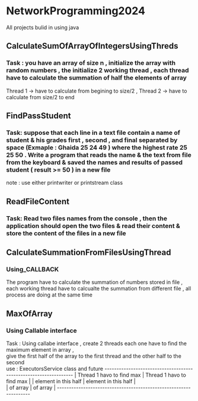 # NetworkProgramming2024
All projects bulid in using java
## CalculateSumOfArrayOfIntegersUsingThreds 
### Task : you have an array of size n , initialize the array with random numbers , the initialize 2 working thread , each thread have to calculate the summation of half the elements of array 
Thread 1 -> have to calculate from begining to size/2 , Thread 2 -> have to calculate from size/2 to end 

## FindPassStudent
### Task: suppose that each line in a text file contain a name of student & his grades first , second , and final separated by space (Exmaple : Ghaida 25 24 49 ) where the highest rate 25 25 50 . Write a program that reads the name & the text from file from the keyboard & saved the names and results of passed student ( result >= 50 ) in a new file 
note : use either printwriter or printstream class

## ReadFileContent 
### Task: Read two files names from the console , then the application should open the two files & read their content  & store the content of the files in a new file 

## CalculateSummationFromFilesUsingThread
### Using_CALLBACK 
The program have to calculate the summation of numbers stored in file , each working thread  have to calcualte the summation from different file , all process are doing at  the same time

## MaxOfArray
### Using Callable interface
  Task : Using callabe interface  , create 2 threads each one have to find the maximum element in array ,   
    give the first half of the array to the first thread and the other half to the second  
    use : ExecutorsService class and future 
        -----------------------------------------------------------------
    | Thread 1 havo to find max     |      Thread 1 havo to find  max |
    |   element in this half        |        element in this half     |       
    |         of array              |        of array                 |
    ------------------------------------------------------------------
